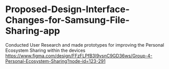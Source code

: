 # Proposed-Design-Interface-Changes-for-Samsung-File-Sharing-app
Conducted User Research and made prototypes for improving the Personal Ecosystem Sharing within the devices
https://www.figma.com/design/FFzFLPfB3I9vsnC9GD36ws/Group-4-Personal-Ecosystem-Sharing?node-id=123-291

